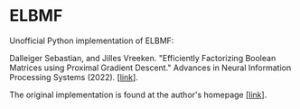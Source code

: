 # ELBMF
Unofficial Python implementation of ELBMF:

Dalleiger Sebastian, and Jilles Vreeken. "Efficiently Factorizing Boolean Matrices using Proximal Gradient Descent." Advances in Neural Information Processing Systems (2022).
\[[link](https://proceedings.neurips.cc/paper_files/paper/2022/hash/1e8730e2ccd6cefcf70a98dd90d9af6a-Abstract-Conference.html)\]. 

The original implementation is found at the author's homepage \[[link](https://eda.rg.cispa.io/prj/elbmf/)\]. 
